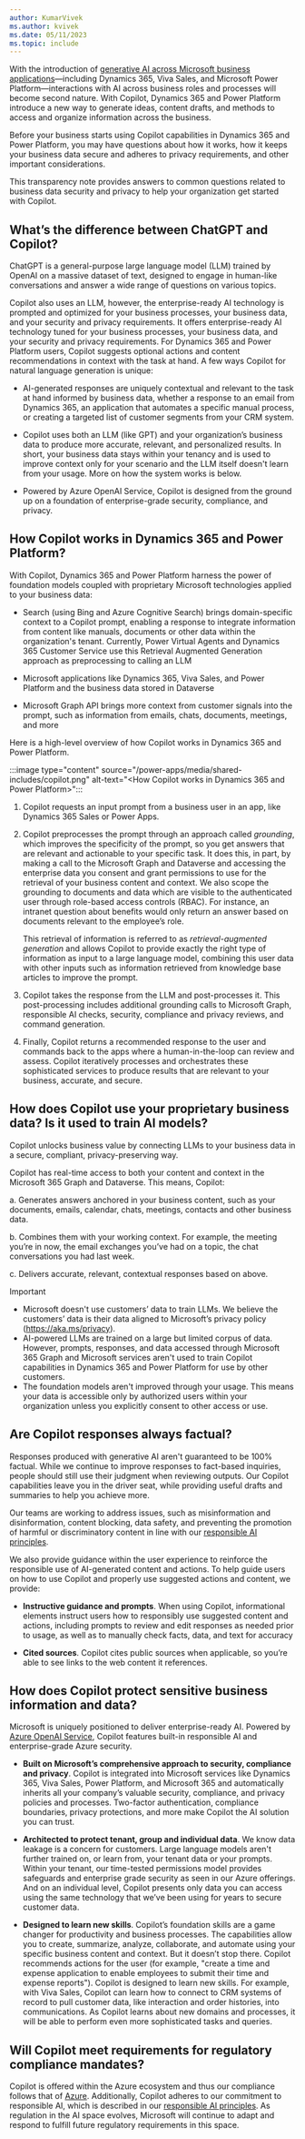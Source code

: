 ```yaml
---
author: KumarVivek
ms.author: kvivek
ms.date: 05/11/2023
ms.topic: include
---
```


With the introduction of [generative AI across Microsoft business applications](https://www.microsoft.com/en-us/ai/dynamics-365-ai)—including Dynamics 365, Viva Sales, and Microsoft Power Platform—interactions with AI across business roles and processes will become second nature. With Copilot, Dynamics 365 and Power Platform introduce a new way to generate ideas, content drafts, and methods to access and organize information across the business.

Before your business starts using Copilot capabilities in Dynamics 365 and Power Platform, you may have questions about how it works, how it keeps your business data secure and adheres to privacy requirements, and other important considerations.

This transparency note provides answers to common questions related to business data security and privacy to help your organization get started with Copilot.

## What’s the difference between ChatGPT and Copilot?

ChatGPT is a general-purpose large language model (LLM) trained by OpenAI on a massive dataset of text, designed to engage in human-like conversations and answer a wide range of questions on various topics.

Copilot also uses an LLM, however, the enterprise-ready AI technology is prompted and optimized for your business processes, your business data, and your security and privacy requirements. It offers enterprise-ready AI technology tuned for your business processes, your business data, and your security and privacy requirements. For Dynamics 365 and Power Platform users, Copilot suggests optional actions and content recommendations in context with the task at hand.  A few ways Copilot for natural language generation is unique:  

- AI-generated responses are uniquely contextual and relevant to the task at hand informed by business data, whether a response to an email from Dynamics 365, an application that automates a specific manual process, or creating a targeted list of customer segments from your CRM system.

- Copilot uses both an LLM (like GPT) and your organization’s business data to produce more accurate, relevant, and personalized results. In short, your business data stays within your tenancy and is used to improve context only for your scenario and the LLM itself doesn't learn from your usage. More on how the system works is below.

- Powered by Azure OpenAI Service, Copilot is designed from the ground up on a foundation of enterprise-grade security, compliance, and privacy.
  
## How Copilot works in Dynamics 365 and Power Platform?

With Copilot, Dynamics 365 and Power Platform harness the power of foundation models coupled with proprietary Microsoft technologies applied to your business data:

- Search (using Bing and Azure Cognitive Search) brings domain-specific context to a Copilot prompt, enabling a response to integrate information from content like manuals, documents or other data within the organization's tenant. Currently, Power Virtual Agents and Dynamics 365 Customer Service use this Retrieval Augmented Generation approach as preprocessing to calling an LLM

- Microsoft applications like Dynamics 365, Viva Sales, and Power Platform and the business data stored in Dataverse

- Microsoft Graph API brings more context from customer signals into the prompt, such as information from emails, chats, documents, meetings, and more

Here is a high-level overview of how Copilot works in Dynamics 365 and Power Platform.

:::image type="content" source="/power-apps/media/shared-includes/copilot.png" alt-text="<How Copilot works in Dynamics 365 and Power Platform>":::

1. Copilot requests an input prompt from a business user in an app, like Dynamics 365 Sales or Power Apps.

1. Copilot preprocesses the prompt through an approach called *grounding*, which improves the specificity of the prompt, so you get answers that are relevant and actionable to your specific task. It does this, in part, by making a call to the Microsoft Graph and Dataverse and accessing the enterprise data you consent and grant permissions to use for the retrieval of your business content and context. We also scope the grounding to documents and data which are visible to the authenticated user through role-based access controls (RBAC). For instance, an intranet question about benefits would only return an answer based on documents relevant to the employee’s role.

    This retrieval of information is referred to as *retrieval-augmented generation* and allows Copilot to provide exactly the right type of information as input to a large language model, combining this user data with other inputs such as information retrieved from knowledge base articles to improve the prompt.  

1. Copilot takes the response from the LLM and post-processes it. This post-processing includes additional grounding calls to Microsoft Graph, responsible AI checks, security, compliance and privacy reviews, and command generation.

1. Finally, Copilot returns a recommended response to the user and commands back to the apps where a human-in-the-loop can review and assess. Copilot iteratively processes and orchestrates these sophisticated services to produce results that are relevant to your business, accurate, and secure.

## How does Copilot use your proprietary business data? Is it used to train AI models?

Copilot unlocks business value by connecting LLMs to your business data in a secure, compliant, privacy-preserving way.

Copilot has real-time access to both your content and context in the Microsoft 365 Graph and Dataverse. This means, Copilot:

a. Generates answers anchored in your business content, such as your documents, emails, calendar, chats, meetings, contacts and other business data.

b.  Combines them with your working context. For example, the meeting you’re in now, the email exchanges you’ve had on a topic, the chat conversations you had last week.

c.  Delivers accurate, relevant, contextual responses based on above.

> [!IMPORTANT]
>
> - Microsoft doesn't use customers’ data to train LLMs. We believe the customers’ data is their data aligned to Microsoft’s privacy policy (<https://aka.ms/privacy>).
> - AI-powered LLMs are trained on a large but limited corpus of data. However, prompts, responses, and data accessed through Microsoft 365 Graph and Microsoft services aren't used to train Copilot capabilities in Dynamics 365 and Power Platform for use by other customers.
> - The foundation models aren't improved through your usage. This means your data is accessible only by authorized users within your organization unless you explicitly consent to other access or use.

## Are Copilot responses always factual?

Responses produced with generative AI aren't guaranteed to be 100% factual. While we continue to improve responses to fact-based inquiries, people should still use their judgment when reviewing outputs. Our Copilot capabilities leave you in the driver seat, while providing useful drafts and summaries to help you achieve more.

Our teams are working to address issues, such as misinformation and disinformation, content blocking, data safety, and preventing the promotion of harmful or discriminatory content in line with our [responsible AI principles](https://www.microsoft.com/en-us/ai/our-approach?activetab=pivot1:primaryr5).

We also provide guidance within the user experience to reinforce the responsible use of AI-generated content and actions. To help guide users on how to use Copilot and properly use suggested actions and content, we provide:  

- **Instructive guidance and prompts**. When using Copilot, informational elements instruct users how to responsibly use suggested content and actions, including prompts to review and edit responses as needed prior to usage, as well as to manually check facts, data, and text for accuracy

- **Cited sources**. Copilot cites public sources when applicable, so you’re able to see links to the web content it references.

## How does Copilot protect sensitive business information and data?

Microsoft is uniquely positioned to deliver enterprise-ready AI. Powered by [Azure OpenAI Service](https://learn.microsoft.com/azure/cognitive-services/openai/overview), Copilot features built-in responsible AI and enterprise-grade Azure security.

- **Built on Microsoft’s comprehensive approach to security, compliance and privacy**. Copilot is integrated into Microsoft services like Dynamics 365, Viva Sales, Power Platform, and Microsoft 365 and automatically inherits all your company’s valuable security, compliance, and privacy policies and processes. Two-factor authentication, compliance boundaries, privacy protections, and more make Copilot the AI solution you can trust.

- **Architected to protect tenant, group and individual data**. We know data leakage is a concern for customers. Large language models aren't further trained on, or learn from, your tenant data or your prompts. Within your tenant, our time-tested permissions model provides safeguards and enterprise grade security as seen in our Azure offerings. And on an individual level, Copilot presents only data you can access using the same technology that we’ve been using for years to secure customer data.

- **Designed to learn new skills**. Copilot’s foundation skills are a game changer for productivity and business processes. The capabilities allow you to create, summarize, analyze, collaborate, and automate using your specific business content and context. But it doesn’t stop there. Copilot recommends actions  for the user (for example, "create a time and expense application to enable employees to submit their time and expense reports"). Copilot is designed to learn new skills. For example, with Viva Sales, Copilot can learn how to connect to CRM systems of record to pull customer data, like interaction and order histories, into communications. As Copilot learns about new domains and processes, it will be able to perform even more sophisticated tasks and queries.

## Will Copilot meet requirements for regulatory compliance mandates?

Copilot is offered within the Azure ecosystem and thus our compliance follows that of [Azure](https://learn.microsoft.com/azure/compliance/). Additionally, Copilot adheres to our commitment to responsible AI, which is described in our [responsible AI principles](https://www.microsoft.com/en-us/ai/responsible-ai). As regulation in the AI space evolves, Microsoft will continue to adapt and respond to fulfill future regulatory requirements in this space.
